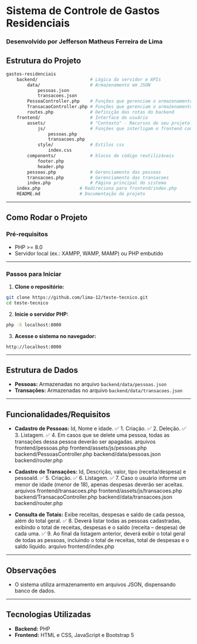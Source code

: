 # Sistema de Controle de Gastos Residenciais
### Desenvolvido por Jefferson Matheus Ferreira de Lima

## **Estrutura do Projeto**

```bash
gastos-residenciais
    backend/                    # Lógica do servidor e APIs
        data/                   # Armazenamento em JSON
            pessoas.json
            transacoes.json
        PessoaController.php    # Funções que gerenciam o armazenamento de pessoas.json
        TransacaoController.php # Funções que gerenciam o armazenamento de transacoes.json
        routes.php              # Definição das rotas do backend
    frontend/                   # Interface do usuário
        assets/                 # "Contexto" - Recursos do seu projeto.
            js/                 # Funções que interligam o frontend com o backend
                pessoas.php
                transacoes.php
            style/              # Estilos css
                index.css
        components/             # blocos de código reutilizáveis
            footer.php
            header.php
        pessoas.php             # Gerenciamento das pessoas 
        transacoes.php          # Gerenciamento das transacoes
        index.php               # Página principal do sistema
    index.php               # Redireciona para frontend/index.php
    README.md               # Documentação do projeto
```
---

## **Como Rodar o Projeto**

### **Pré-requisitos**
- PHP >= 8.0
- Servidor local (ex.: XAMPP, WAMP, MAMP) ou PHP embutido

---

### **Passos para Iniciar**

1. **Clone o repositório:**
```bash
git clone https://github.com/lima-12/teste-tecnico.git
cd teste-tecnico
```

2. **Inicie o servidor PHP:**
```bash
php -S localhost:8000
```

3. **Acesse o sistema no navegador:**
```
http://localhost:8000
```

---

## **Estrutura de Dados**
- **Pessoas:** Armazenadas no arquivo `backend/data/pessoas.json`
- **Transações:** Armazenadas no arquivo `backend/data/transacoes.json`

---

## **Funcionalidades/Requisitos**
- **Cadastro de Pessoas:** Id, Nome e idade.
    ✅ 1. Criação.
    ✅ 2. Deleção.
    ✅ 3. Listagem. 
    ✅ 4. Em casos que se delete uma pessoa, todas as transações dessa pessoa deverão ser apagadas.
    arquivos 
        frontend/pessoas.php
        frontend/assets/js/pessoas.php
        backend/PessoasController.php
        backend/data/pessoas.json
        backend/router.php

- **Cadastro de Transações:** Id, Descrição, valor, tipo (receita/despesa) e pessoaId.
    ✅ 5. Criação.
    ✅ 6. Listagem. 
    ✅ 7. Caso o usuário informe um menor de idade (menor de 18), apenas despesas deverão ser aceitas.
        arquivos 
        frontend/transacoes.php
        frontend/assets/js/transacoes.php
        backend/TransacaoController.php
        backend/data/transacoes.json
        backend/router.php

- **Consulta de Totais:** Exibe receitas, despesas e saldo de cada pessoa, além do total geral.
    ✅ 8. Deverá listar todas as pessoas cadastradas, exibindo o total de receitas, despesas e o saldo (receita – despesa) de cada uma.
    ✅ 9. Ao final da listagem anterior, deverá exibir o total geral de todas as pessoas, incluindo o total de receitas, total de despesas e o saldo líquido. 
        arquivo frontend/index.php

---

## **Observações**
- O sistema utiliza armazenamento em arquivos JSON, dispensando banco de dados.

---

## **Tecnologias Utilizadas**
- **Backend:** PHP
- **Frontend:** HTML e CSS, JavaScript e Bootstrap 5

